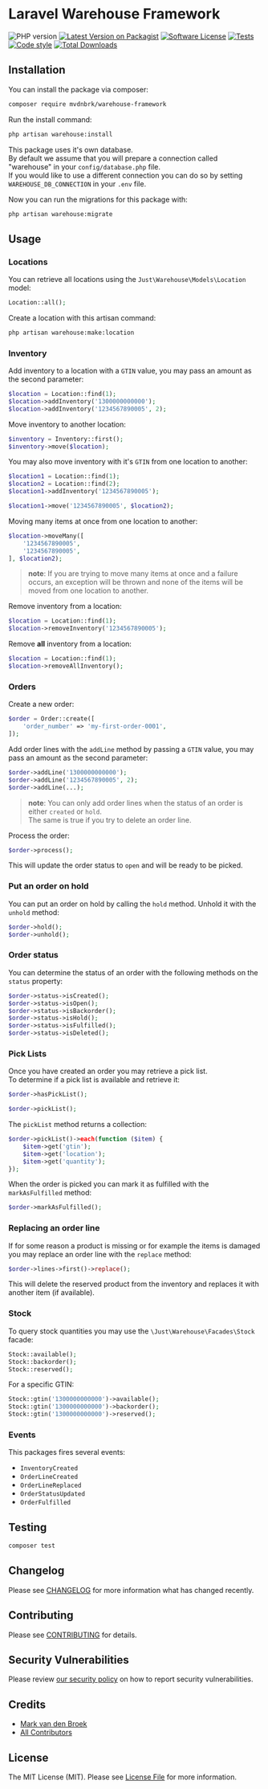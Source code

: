 # Laravel Warehouse Framework

![PHP version][ico-php-version]
[![Latest Version on Packagist][ico-version]][link-packagist]
[![Software License][ico-license]](LICENSE.md)
[![Tests][ico-tests]][link-tests]
[![Code style][ico-code-style]][link-code-style]
[![Total Downloads][ico-downloads]][link-downloads]

## Installation

You can install the package via composer:

```bash
composer require mvdnbrk/warehouse-framework
```

Run the install command:

```bash
php artisan warehouse:install
```

This package uses it's own database.  
By default we assume that you will prepare a connection called "warehouse" in your `config/database.php` file.  
If you would like to use a different connection you can do so by setting `WAREHOUSE_DB_CONNECTION` in your `.env` file.

Now you can run the migrations for this package with:

```bash
php artisan warehouse:migrate
```

## Usage

### Locations

You can retrieve all locations using the `Just\Warehouse\Models\Location` model:

``` php
Location::all();
```

Create a location with this artisan command:

```bash
php artisan warehouse:make:location
```

### Inventory

Add inventory to a location with a `GTIN` value, you may pass an amount as the second parameter:

``` php
$location = Location::find(1);
$location->addInventory('1300000000000');
$location->addInventory('1234567890005', 2);
```

Move inventory to another location:

```php
$inventory = Inventory::first();
$inventory->move($location);
```

You may also move inventory with it's `GTIN` from one location to another:

``` php
$location1 = Location::find(1);
$location2 = Location::find(2);
$location1->addInventory('1234567890005');

$location1->move('1234567890005', $location2);
```

Moving many items at once from one location to another:

```php
$location->moveMany([
    '1234567890005',
    '1234567890005',
], $location2);
```

> **note**: If you are trying to move many items at once and a failure occurs, an exception will be thrown and none of the items will be moved from one location to another.

Remove inventory from a location:

``` php
$location = Location::find(1);
$location->removeInventory('1234567890005');
```

Remove **all** inventory from a location:

``` php
$location = Location::find(1);
$location->removeAllInventory();
```

### Orders

Create a new order:

```php
$order = Order::create([
    'order_number' => 'my-first-order-0001',
]);
```

Add order lines with the `addLine` method by passing a `GTIN` value, you may pass an amount as the second parameter:

```php
$order->addLine('1300000000000');
$order->addLine('1234567890005', 2);
$order->addLine(...);
```

> **note**: You can only add order lines when the status of an order is either `created` or `hold`.  
> The same is true if you try to delete an order line.

Process the order:

```php
$order->process();
```

This will update the order status to `open` and will be ready to be picked.

### Put an order on hold

You can put an order on hold by calling the `hold` method.
Unhold it with the `unhold` method:

```php
$order->hold();
$order->unhold();
```

### Order status

You can determine the status of an order with the following methods on the `status` property:

```php
$order->status->isCreated();
$order->status->isOpen();
$order->status->isBackorder();
$order->status->isHold();
$order->status->isFulfilled();
$order->status->isDeleted();
```


### Pick Lists

Once you have created an order you may retrieve a pick list.  
To determine if a pick list is available and retrieve it:

```php
$order->hasPickList();

$order->pickList();
```

The `pickList` method returns a collection:

```php
$order->pickList()->each(function ($item) {
    $item->get('gtin');
    $item->get('location');
    $item->get('quantity');
});
```

When the order is picked you can mark it as fulfilled with the `markAsFulfilled` method:

```php
$order->markAsFulfilled();
````

### Replacing an order line

If for some reason a product is missing or for example the items is damaged you may replace an order line with the `replace` method:

```php
$order->lines->first()->replace();
```

This will delete the reserved product from the inventory and replaces it with another item (if available).

### Stock

To query stock quantities you may use the `\Just\Warehouse\Facades\Stock` facade:

```php
Stock::available();
Stock::backorder();
Stock::reserved();
```

For a specific GTIN:

```php
Stock::gtin('1300000000000')->available();
Stock::gtin('1300000000000')->backorder();
Stock::gtin('1300000000000')->reserved();
```

### Events

This packages fires several events:

- `InventoryCreated`
- `OrderLineCreated`
- `OrderLineReplaced`
- `OrderStatusUpdated`
- `OrderFulfilled`

## Testing

``` bash
composer test
```

## Changelog

Please see [CHANGELOG](CHANGELOG.md) for more information what has changed recently.

## Contributing

Please see [CONTRIBUTING](.github/CONTRIBUTING.md) for details.

## Security Vulnerabilities

Please review [our security policy](../../security/policy) on how to report security vulnerabilities.

## Credits

- [Mark van den Broek][link-author]
- [All Contributors][link-contributors]

## License

The MIT License (MIT). Please see [License File](LICENSE.md) for more information.

[ico-php-version]: https://img.shields.io/packagist/php-v/mvdnbrk/warehouse-framework?style=flat-square
[ico-version]: https://img.shields.io/packagist/v/mvdnbrk/warehouse-framework.svg?style=flat-square
[ico-license]: https://img.shields.io/badge/license-MIT-brightgreen.svg?style=flat-square
[ico-tests]: https://img.shields.io/travis/mvdnbrk/warehouse-framework/master.svg?style=flat-square
[ico-code-style]: https://styleci.io/repos/183472123/shield?branch=master
[ico-downloads]: https://img.shields.io/packagist/dt/mvdnbrk/warehouse-framework.svg?style=flat-square

[link-packagist]: https://packagist.org/packages/mvdnbrk/warehouse-framework
[link-tests]: https://travis-ci.org/mvdnbrk/warehouse-framework
[link-code-style]: https://styleci.io/repos/183472123?branch=main
[link-downloads]: https://packagist.org/packages/mvdnbrk/warehouse-framework
[link-author]: https://github.com/mvdnbrk
[link-contributors]: ../../contributors
